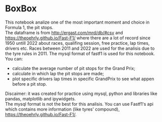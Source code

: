 # BoxBox
This notebook analize one of the most important moment and choice in Formula 1, the pit stops.  
The dataframe is from http://ergast.com/mrd/db/#csv and https://theoehrly.github.io/Fast-F1/ where there are a lot of record since 1950 untill 2022 about races, qualifing session, free practice, lap times, drivers etc. Races between 2011 and 2022 are used for the analisis due to the tyre rules in 2011.
The mysql format of fastf1 is used for this notebook.  
You can:
* calculate the average number of pit stops for the Grand Prix;
* calculate in which lap the pit stops are made;
* plot specific drivers lap times in specific GrandPrix to see what appen before a pit stop.  
  
Discaimer: it was created for practice using mysql, python and libraries like pandas, matplotlib and ipywidgets.  
The mysql format is not the best for this analisis. You can use Fastf1's api which contains more information (like tyres' compound), https://theoehrly.github.io/Fast-F1/. 
